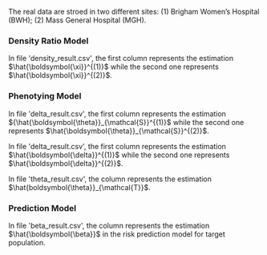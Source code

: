 The real data are stroed in two different sites: (1) Brigham Women’s Hospital (BWH); (2) Mass General Hospital (MGH).

### Density Ratio Model
In file 'density_result.csv', the first column represents the estimation $\hat{\boldsymbol{\xi}}^{(1)}$ while the second one represents $\hat{\boldsymbol{\xi}}^{(2)}$.

### Phenotying Model
In file 'delta_result.csv', the first column represents the estimation ${\hat{\boldsymbol{\theta}}_{\mathcal{S}}^{(1)}$ while the second one represents $\hat{\boldsymbol{\theta}}_{\mathcal{S}}^{(2)}$.

In file 'delta_result.csv', the first column represents the estimation $\hat{\boldsymbol{\delta}}^{(1)}$ while the second one represents $\hat{\boldsymbol{\delta}}^{(2)}$.

In file 'theta_result.csv', the column represents the estimation $\hat{boldsymbol{\theta}}_{\mathcal{T}}$.

### Prediction Model
In file 'beta_result.csv', the column represents the estimation $\hat{\boldsymbol{\beta}}$ in the risk prediction model for target population.
